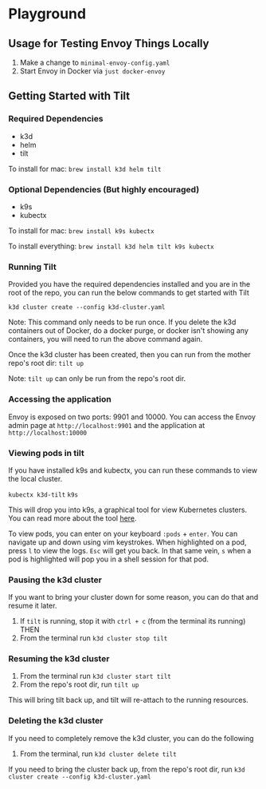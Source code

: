 # Playground

## Usage for Testing Envoy Things Locally

1. Make a change to `minimal-envoy-config.yaml`
2. Start Envoy in Docker via `just docker-envoy`


## Getting Started with Tilt

### Required Dependencies

- k3d
- helm
- tilt

To install for mac: `brew install k3d helm tilt`

### Optional Dependencies (But highly encouraged)

- k9s
- kubectx

To install for mac: `brew install k9s kubectx`

To install everything: `brew install k3d helm tilt k9s kubectx`

### Running Tilt

Provided you have the required dependencies installed and you are in the root of the repo, you can run the below commands to get started with Tilt

`k3d cluster create --config k3d-cluster.yaml`

Note: This command only needs to be run once. If you delete the k3d containers out of Docker, do a docker purge, or docker isn't showing any containers, you will need to run the above command again.

Once the k3d cluster has been created, then you can run from the mother repo's root dir:
`tilt up`

Note: `tilt up` can only be run from the repo's root dir.

### Accessing the application

Envoy is exposed on two ports: 9901 and 10000. You can access the Envoy admin page at `http://localhost:9901` and the application at `http://localhost:10000`

### Viewing pods in tilt

If you have installed k9s and kubectx, you can run these commands to view the local cluster.

`kubectx k3d-tilt`
`k9s`

This will drop you into k9s, a graphical tool for view Kubernetes clusters. You can read more about the tool [here](https://k9scli.io/).

To view pods, you can enter on your keyboard `:pods` + `enter`. You can navigate up and down using vim keystrokes. When highlighted on a pod, press `l` to view the logs. `Esc` will get you back. In that same vein, `s` when a pod is highlighted will pop you in a shell session for that pod.

### Pausing the k3d cluster

If you want to bring your cluster down for some reason, you can do that and resume it later. 

1. If `tilt` is running, stop it with `ctrl + c` (from the terminal its running) THEN
2. From the terminal run `k3d cluster stop tilt`

### Resuming the k3d cluster

1. From the terminal run `k3d cluster start tilt`
2. From the repo's root dir, run `tilt up`

This will bring tilt back up, and tilt will re-attach to the running resources.

### Deleting the k3d cluster

If you need to completely remove the k3d cluster, you can do the following

1. From the terminal, run `k3d cluster delete tilt`

If you need to bring the cluster back up, from the repo's root dir, run `k3d cluster create --config k3d-cluster.yaml`


